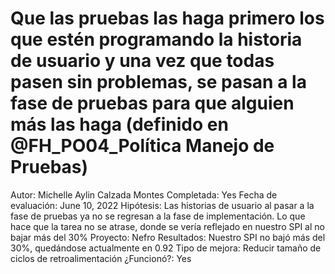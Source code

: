 # Que las pruebas las haga primero los que estén programando la historia de usuario y una vez que todas pasen sin problemas, se pasan a la fase de pruebas para que alguien más las haga (definido en @FH_PO04_Política Manejo de Pruebas)

Autor: Michelle Aylin Calzada Montes
Completada: Yes
Fecha de evaluación: June 10, 2022
Hipótesis: Las historias de usuario al pasar a la fase de pruebas ya no se regresan a la fase de implementación. Lo que hace que la tarea no se atrase, donde se vería reflejado en nuestro SPI al no bajar más del 30%
Proyecto: Nefro
Resultados: Nuestro SPI no bajó más del 30%, quedándose actualmente en 0.92
Tipo de mejora: Reducir tamaño de ciclos de retroalimentación
¿Funcionó?: Yes